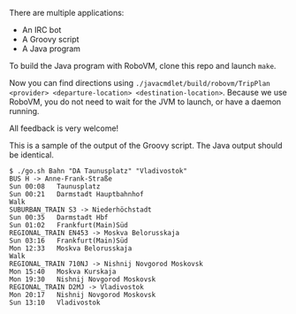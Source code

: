 There are multiple applications:

* An IRC bot
* A Groovy script
* A Java program

To build the Java program with RoboVM, clone this repo and launch `make`.

Now you can find directions using `./javacmdlet/build/robovm/TripPlan <provider> <departure-location> <destination-location>`. Because we use RoboVM, you do not need to wait for the JVM to launch, or have a daemon running.

All feedback is very welcome!

This is a sample of the output of the Groovy script. The Java output should be identical.

    $ ./go.sh Bahn "DA Taunusplatz" "Vladivostok"
    BUS H -> Anne-Frank-Straße
    Sun 00:08	Taunusplatz
    Sun 00:21	Darmstadt Hauptbahnhof
    Walk
    SUBURBAN_TRAIN S3 -> Niederhöchstadt
    Sun 00:35	Darmstadt Hbf
    Sun 01:02	Frankfurt(Main)Süd
    REGIONAL_TRAIN EN453 -> Moskva Belorusskaja
    Sun 03:16	Frankfurt(Main)Süd
    Mon 12:33	Moskva Belorusskaja
    Walk
    REGIONAL_TRAIN 710NJ -> Nishnij Novgorod Moskovsk
    Mon 15:40	Moskva Kurskaja
    Mon 19:30	Nishnij Novgorod Moskovsk
    REGIONAL_TRAIN D2MJ -> Vladivostok
    Mon 20:17	Nishnij Novgorod Moskovsk
    Sun 13:10	Vladivostok
